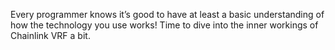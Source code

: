 Every programmer knows it’s good to have at least a basic understanding of how the technology you use works! Time to dive into the inner workings of Chainlink VRF a bit.
